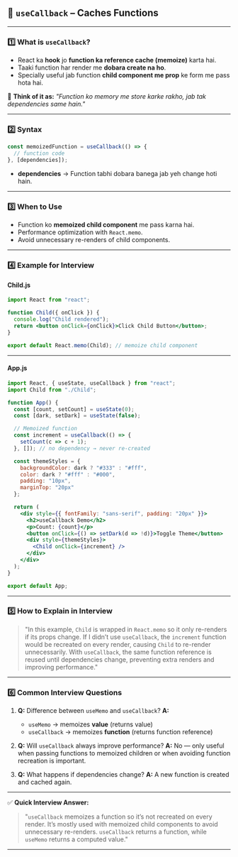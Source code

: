 ## 🧠 **`useCallback` – Caches Functions**

---

### **1️⃣ What is `useCallback`?**

* React ka **hook** jo **function ka reference cache (memoize)** karta hai.
* Taaki function har render me **dobara create na ho**.
* Specially useful jab function **child component me prop** ke form me pass hota hai.

📌 **Think of it as:**
*"Function ko memory me store karke rakho, jab tak dependencies same hain."*

---

### **2️⃣ Syntax**

```jsx
const memoizedFunction = useCallback(() => {
  // function code
}, [dependencies]);
```

* **dependencies** → Function tabhi dobara banega jab yeh change hoti hain.

---

### **3️⃣ When to Use**

* Function ko **memoized child component** me pass karna hai.
* Performance optimization with `React.memo`.
* Avoid unnecessary re-renders of child components.

---

### **4️⃣ Example for Interview**

#### **Child.js**

```jsx
import React from "react";

function Child({ onClick }) {
  console.log("Child rendered");
  return <button onClick={onClick}>Click Child Button</button>;
}

export default React.memo(Child); // memoize child component
```

---

#### **App.js**

```jsx
import React, { useState, useCallback } from "react";
import Child from "./Child";

function App() {
  const [count, setCount] = useState(0);
  const [dark, setDark] = useState(false);

  // Memoized function
  const increment = useCallback(() => {
    setCount(c => c + 1);
  }, []); // no dependency → never re-created

  const themeStyles = {
    backgroundColor: dark ? "#333" : "#fff",
    color: dark ? "#fff" : "#000",
    padding: "10px",
    marginTop: "20px"
  };

  return (
    <div style={{ fontFamily: "sans-serif", padding: "20px" }}>
      <h2>useCallback Demo</h2>
      <p>Count: {count}</p>
      <button onClick={() => setDark(d => !d)}>Toggle Theme</button>
      <div style={themeStyles}>
        <Child onClick={increment} />
      </div>
    </div>
  );
}

export default App;
```

---

### **5️⃣ How to Explain in Interview**

> "In this example, `Child` is wrapped in `React.memo` so it only re-renders if its props change.
> If I didn’t use `useCallback`, the `increment` function would be recreated on every render, causing `Child` to re-render unnecessarily.
> With `useCallback`, the same function reference is reused until dependencies change, preventing extra renders and improving performance."

---

### **6️⃣ Common Interview Questions**

1. **Q:** Difference between `useMemo` and `useCallback`?
   **A:**

   * `useMemo` → memoizes **value** (returns value)
   * `useCallback` → memoizes **function** (returns function reference)

2. **Q:** Will `useCallback` always improve performance?
   **A:** No — only useful when passing functions to memoized children or when avoiding function recreation is important.

3. **Q:** What happens if dependencies change?
   **A:** A new function is created and cached again.

---

✅ **Quick Interview Answer:**

> "`useCallback` memoizes a function so it’s not recreated on every render.
> It’s mostly used with memoized child components to avoid unnecessary re-renders.
> `useCallback` returns a function, while `useMemo` returns a computed value."

---

